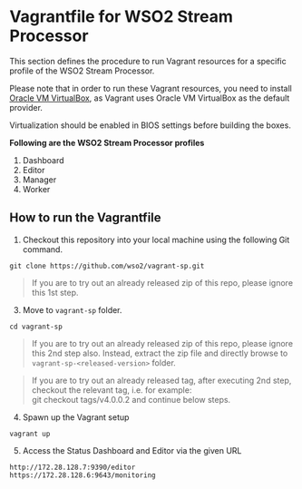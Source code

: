 # Vagrantfile for WSO2 Stream Processor

This section defines the procedure to run Vagrant resources for a specific profile of the WSO2 Stream Processor.

Please note that in order to run these Vagrant resources, you need to install
[Oracle VM VirtualBox](http://www.oracle.com/technetwork/server-storage/virtualbox/downloads/index.html),
as Vagrant uses Oracle VM VirtualBox as the default provider.

Virtualization should be enabled in BIOS settings before building the boxes.

**Following are the WSO2 Stream Processor profiles**

  1. Dashboard
  2. Editor
  3. Manager
  4. Worker

## How to run the Vagrantfile

1. Checkout this repository into your local machine using the following Git command.

```
git clone https://github.com/wso2/vagrant-sp.git
```
> If you are to try out an already released zip of this repo, please ignore this 1st step.


3. Move to `vagrant-sp` folder.

```
cd vagrant-sp
```
>If you are to try out an already released zip of this repo, please ignore this 2nd step also. Instead, extract the zip file and directly browse to `vagrant-sp-<released-version>` folder.

>If you are to try out an already released tag, after executing 2nd step, checkout the relevant tag, i.e. for example: <br> git checkout tags/v4.0.0.2 and continue below steps.



4. Spawn up the Vagrant setup

```
vagrant up
```

5. Access the Status Dashboard and Editor via the given URL

```
http://172.28.128.7:9390/editor
https://172.28.128.6:9643/monitoring
````
